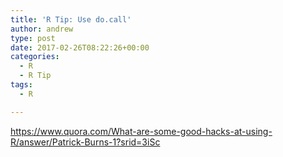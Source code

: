 ```yaml
---
title: 'R Tip: Use do.call'
author: andrew
type: post
date: 2017-02-26T08:22:26+00:00
categories:
  - R
  - R Tip
tags:
  - R

---
```

https://www.quora.com/What-are-some-good-hacks-at-using-R/answer/Patrick-Burns-1?srid=3iSc

